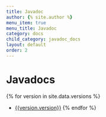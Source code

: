 ```yaml
---
title: Javadoc
author: {% site.author %}
menu_item: true
menu_title: Javadoc
category: docs
child_category: javadoc_docs
layout: default
order: 2
---
```


# Javadocs
{% for version in site.data.versions %}
- [{{version.version}}](pages/versions/javadoc-{{version.version}}.html)
{% endfor %}